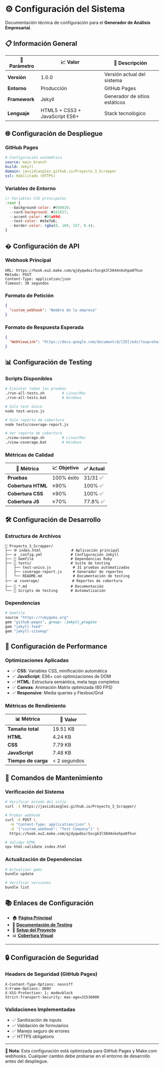 # ⚙️ Configuración del Sistema

Documentación técnica de configuración para el **Generador de Análisis Empresarial**.

## 📋 Información General

| 🔧 **Parámetro** | 📈 **Valor** | 📝 **Descripción** |
|------------------|--------------|-------------------|
| **Versión** | 1.0.0 | Versión actual del sistema |
| **Entorno** | Producción | GitHub Pages |
| **Framework** | Jekyll | Generador de sitios estáticos |
| **Lenguaje** | HTML5 + CSS3 + JavaScript ES6+ | Stack tecnológico |

## 🌐 Configuración de Despliegue

### GitHub Pages
```yaml
# Configuración automática
source: main branch
build: Jekyll
domain: javiidiazglez.github.io/Proyecto_3_Scrapper
ssl: Habilitado (HTTPS)
```

### Variables de Entorno
```javascript
// Variables CSS principales
:root {
  --background-color: #050810;
  --card-background: #101827;
  --accent-color: #00a99d;
  --text-color: #e5e7eb;
  --border-color: rgba(0, 169, 157, 0.4);
}
```

## � Configuración de API

### Webhook Principal
```
URL: https://hook.eu2.make.com/qjdyqwdoir5xcgk3l5844nkohpa0fhun
Método: POST
Content-Type: application/json
Timeout: 30 segundos
```

### Formato de Petición
```json
{
  "custom_webhook": "Nombre de la empresa"
}
```

### Formato de Respuesta Esperada
```json
{
  "WebViewLink": "https://docs.google.com/document/d/[ID]/edit?usp=sharing"
}
```

## 📊 Configuración de Testing

### Scripts Disponibles
```bash
# Ejecutar todas las pruebas
./run-all-tests.sh        # Linux/Mac
./run-all-tests.bat       # Windows

# Solo test único
node test-unico.js

# Solo reporte de cobertura
node tests/coverage-report.js

# Ver reporte de cobertura
./view-coverage.sh        # Linux/Mac
./view-coverage.bat       # Windows
```

### Métricas de Calidad
| 🎯 **Métrica** | 📈 **Objetivo** | ✅ **Actual** |
|----------------|-----------------|---------------|
| **Pruebas** | 100% éxito | 31/31 ✅ |
| **Cobertura HTML** | ≥90% | 100% ✅ |
| **Cobertura CSS** | ≥90% | 100% ✅ |
| **Cobertura JS** | ≥70% | 77.8% ✅ |

## 🛠️ Configuración de Desarrollo

### Estructura de Archivos
```
📁 Proyecto_3_Scrapper/
├── 🌐 index.html              # Aplicación principal
├── ⚙️ _config.yml             # Configuración Jekyll
├── 💎 Gemfile                 # Dependencias Ruby
├── 🧪 tests/                  # Suite de testing
│   ├── test-unico.js          # 31 pruebas automatizadas
│   ├── coverage-report.js     # Generador de reportes
│   └── README.md              # Documentación de testing
├── 📊 coverage/               # Reportes de cobertura
├── 📄 *.md                    # Documentación
└── 🔄 Scripts de testing      # Automatización
```

### Dependencias
```ruby
# Gemfile
source "https://rubygems.org"
gem "github-pages", group: :jekyll_plugins
gem "jekyll-feed"
gem "jekyll-sitemap"
```

## 🚀 Configuración de Performance

### Optimizaciones Aplicadas
- ✅ **CSS**: Variables CSS, minificación automática
- ✅ **JavaScript**: ES6+ con optimizaciones de DOM
- ✅ **HTML**: Estructura semántica, meta tags completos
- ✅ **Canvas**: Animación Matrix optimizada (60 FPS)
- ✅ **Responsive**: Media queries y Flexbox/Grid

### Métricas de Rendimiento
| 📊 **Métrica** | 🎯 **Valor** |
|----------------|--------------|
| **Tamaño total** | 19.51 KB |
| **HTML** | 4.24 KB |
| **CSS** | 7.79 KB |
| **JavaScript** | 7.48 KB |
| **Tiempo de carga** | < 2 segundos |

## 🔧 Comandos de Mantenimiento

### Verificación del Sistema
```bash
# Verificar estado del sitio
curl -I https://javiidiazglez.github.io/Proyecto_3_Scrapper/

# Probar webhook
curl -X POST \
  -H "Content-Type: application/json" \
  -d '{"custom_webhook": "Test Company"}' \
  https://hook.eu2.make.com/qjdyqwdoir5xcgk3l5844nkohpa0fhun

# Validar HTML
npx html-validate index.html
```

### Actualización de Dependencias
```bash
# Actualizar gems
bundle update

# Verificar versiones
bundle list
```

## 📚 Enlaces de Configuración

- 🏠 **[Página Principal](../)**
- 🧪 **[Documentación de Testing](../tests/README.md)**
- 📖 **[Setup del Proyecto](../SETUP.md)**
- 📊 **[Cobertura Visual](../coverage-visual.svg)**

---

## 🔒 Configuración de Seguridad

### Headers de Seguridad (GitHub Pages)
```
X-Content-Type-Options: nosniff
X-Frame-Options: DENY
X-XSS-Protection: 1; mode=block
Strict-Transport-Security: max-age=31536000
```

### Validaciones Implementadas
- ✅ Sanitización de inputs
- ✅ Validación de formularios
- ✅ Manejo seguro de errores
- ✅ HTTPS obligatorio

---

**📝 Nota**: Esta configuración está optimizada para GitHub Pages y Make.com webhooks. Cualquier cambio debe probarse en el entorno de desarrollo antes del despliegue.

